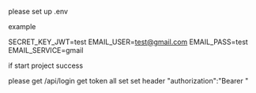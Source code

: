please set up .env

example

SECRET_KEY_JWT=test
EMAIL_USER=test@gmail.com
EMAIL_PASS=test
EMAIL_SERVICE=gmail

if start project success

please get /api/login get token
all set set header
"authorization":"Bearer <token>"
